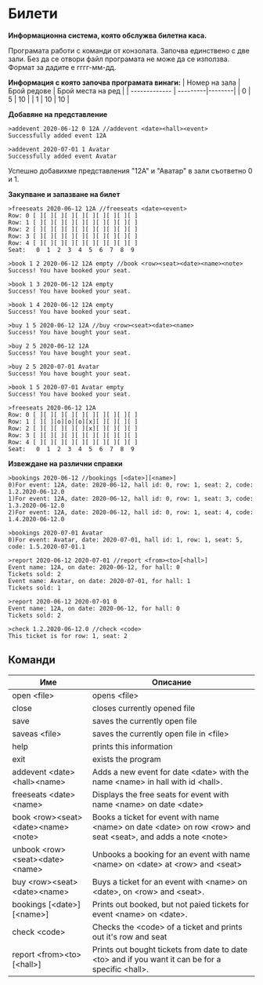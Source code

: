 # Билети
**Информационна система, която обслужва билетна каса.**

Програмата работи с команди от конзолата. Започва единствено с две зали. Без да се отвори файл програмата не може да се използва. Формат за дадите е гггг-мм-дд.

**Информация с която започва програмата винаги:**
| Номер на зала  | Брой редове | Брой места на ред |
| ------------- | ---------|--------|
| 0  | 5 | 10 |
| 1  | 10 | 10 |

**Добавяне на представление**
```
>addevent 2020-06-12 0 12A //addevent <date><hall><event>
Successfully added event 12A

>addevent 2020-07-01 1 Avatar
Successfully added event Avatar
```
Успешно добавихме представления "12А" и "Аватар" в зали съответно 0 и 1.

**Закупване и запазване на билет**
```
>freeseats 2020-06-12 12A //freeseats <date><event>
Row: 0 [ ][ ][ ][ ][ ][ ][ ][ ][ ][ ]
Row: 1 [ ][ ][ ][ ][ ][ ][ ][ ][ ][ ]
Row: 2 [ ][ ][ ][ ][ ][ ][ ][ ][ ][ ]
Row: 3 [ ][ ][ ][ ][ ][ ][ ][ ][ ][ ]
Row: 4 [ ][ ][ ][ ][ ][ ][ ][ ][ ][ ]
Seat:   0  1  2  3  4  5  6  7  8  9

>book 1 2 2020-06-12 12A empty //book <row><seat><date><name><note>
Success! You have booked your seat.

>book 1 3 2020-06-12 12A empty
Success! You have booked your seat.

>book 1 4 2020-06-12 12A empty
Success! You have booked your seat.

>buy 1 5 2020-06-12 12A //buy <row><seat><date><name>
Success! You have bought your seat.

>buy 2 5 2020-06-12 12A
Success! You have bought your seat.

>buy 2 5 2020-07-01 Avatar
Success! You have bought your seat.

>book 1 5 2020-07-01 Avatar empty
Success! You have booked your seat.

>freeseats 2020-06-12 12A
Row: 0 [ ][ ][ ][ ][ ][ ][ ][ ][ ][ ]
Row: 1 [ ][ ][o][o][o][x][ ][ ][ ][ ]
Row: 2 [ ][ ][ ][ ][ ][x][ ][ ][ ][ ]
Row: 3 [ ][ ][ ][ ][ ][ ][ ][ ][ ][ ]
Row: 4 [ ][ ][ ][ ][ ][ ][ ][ ][ ][ ]
Seat:   0  1  2  3  4  5  6  7  8  9
```
**Извеждане на различни справки**
```
>bookings 2020-06-12 //bookings [<date>][<name>]
0)For event: 12A, date: 2020-06-12, hall id: 0, row: 1, seat: 2, code: 1.2.2020-06-12.0
1)For event: 12A, date: 2020-06-12, hall id: 0, row: 1, seat: 3, code: 1.3.2020-06-12.0
2)For event: 12A, date: 2020-06-12, hall id: 0, row: 1, seat: 4, code: 1.4.2020-06-12.0

>bookings 2020-07-01 Avatar
0)For event: Avatar, date: 2020-07-01, hall id: 1, row: 1, seat: 5, code: 1.5.2020-07-01.1

>report 2020-06-12 2020-07-01 //report <from><to>[<hall>]
Event name: 12A, on date: 2020-06-12, for hall: 0
Tickets sold: 2
Event name: Avatar, on date: 2020-07-01, for hall: 1
Tickets sold: 1

>report 2020-06-12 2020-07-01 0
Event name: 12A, on date: 2020-06-12, for hall: 0
Tickets sold: 2

>check 1.2.2020-06-12.0 //check <code>
This ticket is for row: 1, seat: 2
```

## Команди
| Име  | Описание |
| ------------- | ------------- |
| open \<file\>  | opens \<file\> |
| close  | closes currently opened file |
| save | saves the currently open file |
| saveas \<file\> | saves the currently open file in \<file\> |
| help | prints this information |
| exit | exists the program |
| addevent \<date\>\<hall\>\<name\> | Adds a new event for date \<date\> with the name \<name\> in hall with id \<hall\>. |
| freeseats \<date\>\<name\> | Displays the free seats for event with name \<name\> on date \<date\> |
| book \<row\>\<seat\>\<date\>\<name\>\<note\> | Books a ticket for event with name \<name\> on date \<date\> on row \<row\> and seat \<seat\>, and adds a note \<note\> |
| unbook \<row\>\<seat\>\<date\>\<name\> | Unbooks a booking for an event with name \<name\> on \<date\> at \<row\> and \<seat\> |
| buy \<row\>\<seat\>\<date\>\<name\> | Buys a ticket for an event with \<name\> on \<date\>, on \<row\> and \<seat\>. |
| bookings [\<date\>][\<name\>] | Prints out booked, but not paied tickets for event \<name\> on \<date\>. |
| check \<code\> | Checks the \<code\> of a ticket and prints out it's row and seat |
| report \<from\>\<to\>[\<hall\>] | Prints out bought tickets from date <from> to date \<to\> and if you want it can be for a specific \<hall\>. |
